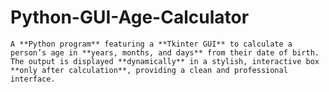 # Python-GUI-Age-Calculator
`A **Python program** featuring a **Tkinter GUI** to calculate a person’s age in **years, months, and days** from their date of birth.  
The output is displayed **dynamically** in a stylish, interactive box **only after calculation**, providing a clean and professional interface.`